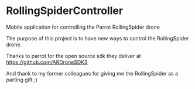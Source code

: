 # RollingSpiderController
Mobile application for controlling the Parrot RollingSpider drone 

The purpose of this project is to have new ways to control the RollingSpider drone.

Thanks to parrot for the open source sdk they deliver at https://github.com/ARDroneSDK3

And thank to my former colleagues for giving me the RollingSpider as a parting gift ;)
